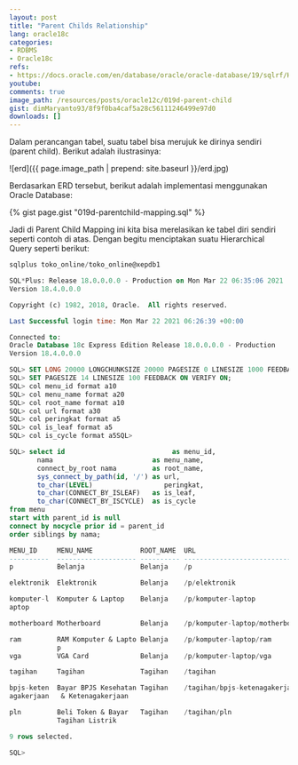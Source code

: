 ```yaml
---
layout: post
title: "Parent Childs Relationship"
lang: oracle18c
categories:
- RDBMS
- Oracle18c
refs: 
- https://docs.oracle.com/en/database/oracle/oracle-database/19/sqlrf/Hierarchical-Queries.html#GUID-0118DF1D-B9A9-41EB-8556-C6E7D6A5A84E
youtube: 
comments: true
image_path: /resources/posts/oracle12c/019d-parent-child
gist: dimMaryanto93/8f9f0ba4caf5a28c56111246499e97d0
downloads: []
---
```


Dalam perancangan tabel, suatu tabel bisa merujuk ke dirinya sendiri (parent child). Berikut adalah ilustrasinya:

![erd]({{ page.image_path | prepend: site.baseurl }}/erd.jpg)

Berdasarkan ERD tersebut, berikut adalah implementasi menggunakan Oracle Database:

{% gist page.gist "019d-parentchild-mapping.sql" %}

Jadi di Parent Child Mapping ini kita bisa merelasikan ke tabel diri sendiri seperti contoh di atas. Dengan begitu menciptakan suatu Hierarchical Query seperti berikut:

```sql
sqlplus toko_online/toko_online@xepdb1

SQL*Plus: Release 18.0.0.0.0 - Production on Mon Mar 22 06:35:06 2021
Version 18.4.0.0.0

Copyright (c) 1982, 2018, Oracle.  All rights reserved.

Last Successful login time: Mon Mar 22 2021 06:26:39 +00:00

Connected to:
Oracle Database 18c Express Edition Release 18.0.0.0.0 - Production
Version 18.4.0.0.0

SQL> SET LONG 20000 LONGCHUNKSIZE 20000 PAGESIZE 0 LINESIZE 1000 FEEDBACK OFF VERIFY OFF TRIMSPOOL ON;
SQL> SET PAGESIZE 14 LINESIZE 100 FEEDBACK ON VERIFY ON;
SQL> col menu_id format a10
SQL> col menu_name format a20
SQL> col root_name format a10
SQL> col url format a30
SQL> col peringkat format a5
SQL> col is_leaf format a5
SQL> col is_cycle format a5SQL> 

SQL> select id                           as menu_id,
       nama                         as menu_name,
       connect_by_root nama         as root_name,
       sys_connect_by_path(id, '/') as url,
       to_char(LEVEL)                  peringkat,
       to_char(CONNECT_BY_ISLEAF)   as is_leaf,
       to_char(CONNECT_BY_ISCYCLE)  as is_cycle
from menu
start with parent_id is null
connect by nocycle prior id = parent_id
order siblings by nama;

MENU_ID     MENU_NAME            ROOT_NAME  URL                            PERIN IS_LE IS_CY
----------  -------------------- ---------- ------------------------------ ----- ----- -----
p           Belanja              Belanja    /p                             1     0     0

elektronik  Elektronik           Belanja    /p/elektronik                  2     1     0

komputer-l  Komputer & Laptop    Belanja    /p/komputer-laptop             2     0     0
aptop

motherboard Motherboard          Belanja    /p/komputer-laptop/motherboard 3     1     0

ram         RAM Komputer & Lapto Belanja    /p/komputer-laptop/ram         3     1     0
            p
vga         VGA Card             Belanja    /p/komputer-laptop/vga         3     1     0

tagihan     Tagihan              Tagihan    /tagihan                       1     0     0

bpjs-keten  Bayar BPJS Kesehatan Tagihan    /tagihan/bpjs-ketenagakerjaan  2     1     0
agakerjaan   & Ketenagakerjaan

pln         Beli Token & Bayar   Tagihan    /tagihan/pln                   2     1     0
            Tagihan Listrik

9 rows selected.

SQL>
```